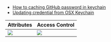 * [How to caching GitHub password in keychain](https://help.github.com/articles/caching-your-github-password-in-git/)
* [Updating credential from OSX Keychain](https://help.github.com/articles/updating-credentials-from-the-osx-keychain/)

| Attributes | Access Control |
|------------|----------------|
| ![](https://github.com/chronicqazxc/note/blob/master/assets/git-hub/access_control.png) | ![](https://github.com/chronicqazxc/note/blob/master/assets/git-hub/attributes.png) |
